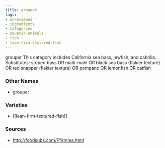 ```yaml
---
title: grouper
tags:
- unreviewed
- ingredients
- categories
- aquatic-animals
- fish
- lean-firm-textured-fish
---
```

grouper This category includes California sea bass, jewfish, and cabrilla. Substitutes: striped bass OR mahi-mahi OR black sea bass (flakier texture) OR red snapper (flakier texture) OR pompano OR lemonfish OR catfish

### Other Names

* grouper

### Varieties

* [[lean-firm-textured-fish]]

### Sources
* http://foodsubs.com/Ffirmlea.html
